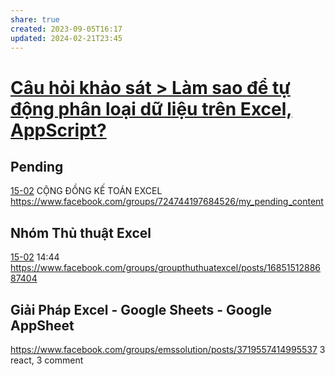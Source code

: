 ```yaml
---
share: true
created: 2023-09-05T16:17
updated: 2024-02-21T23:45
---
```


# [Câu hỏi khảo sát > Làm sao để tự động phân loại dữ liệu trên Excel, AppScript?](../../../../Tr%E1%BA%A5n%20K%E1%BB%B3/4%20Th%C3%A0nh%20ph%E1%BA%A9m/Ng%C6%B0%E1%BB%9Di%20d%C3%B9ng/Ng%C6%B0%E1%BB%9Di%20d%C3%B9ng%20c%C3%A1%20nh%C3%A2n/Nhu%20c%E1%BA%A7u%20ph%C3%A2n%20lo%E1%BA%A1i%20t%E1%BB%B1%20%C4%91%E1%BB%99ng/C%C3%A2u%20h%E1%BB%8Fi%20kh%E1%BA%A3o%20s%C3%A1t.md#lam-sao-dje-tu-djong-phan-loai-du-lieu-tren-excel-appscript)

## Pending
[15-02](15-02.md) CỘNG ĐỒNG KẾ TOÁN EXCEL https://www.facebook.com/groups/724744197684526/my_pending_content
## Nhóm Thủ thuật Excel
[15-02](15-02.md) 14:44 https://www.facebook.com/groups/groupthuthuatexcel/posts/1685151288687404 
## Giải Pháp Excel - Google Sheets - Google AppSheet 
https://www.facebook.com/groups/emssolution/posts/3719557414995537
3 react, 3 comment 